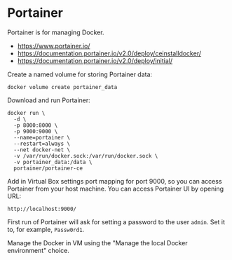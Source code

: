 # Portainer

Portainer is for managing Docker.

- https://www.portainer.io/
- https://documentation.portainer.io/v2.0/deploy/ceinstalldocker/
- https://documentation.portainer.io/v2.0/deploy/initial/

Create a named volume for storing Portainer data:

```
docker volume create portainer_data
```

Download and run Portainer:

```
docker run \
  -d \
  -p 8000:8000 \
  -p 9000:9000 \
  --name=portainer \
  --restart=always \
  --net docker-net \
  -v /var/run/docker.sock:/var/run/docker.sock \
  -v portainer_data:/data \
  portainer/portainer-ce
```

Add in Virtual Box settings port mapping for port 9000, so you can access Portainer from your host machine. You can access Portainer UI by opening URL:

```
http://localhost:9000/

```

First run of Portainer will ask for setting a password to the user `admin`. Set it to, for example, `Passw0rd1`. 

Manage the Docker in VM using the "Manage the local Docker environment" choice.
